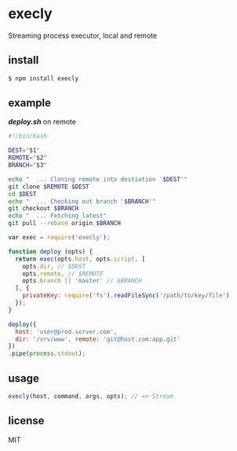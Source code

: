 execly
======

Streaming process executor, local and remote

## install

```sh
$ npm install execly
```

## example

***deploy.sh*** on remote

```sh
#!/bin/bash

DEST="$1"
REMOTE="$2"
BRANCH="$3"

echo "  ... Cloning remote into destiation '$DEST'"
git clone $REMOTE $DEST
cd $DEST
echo "  ... Checking out branch '$BRANCH'"
git checkout $BRANCH
echo "  ... Fetching latest"
git pull --rebase origin $BRANCH

```

```js
var exec = require('execly');

function deploy (opts) {
  return exec(opts.host, opts.script, [
    opts.dir, // $DEST
    opts.remote, // $REMOTE
    opts.branch || 'master' // $BRANCH
  ], {
    privateKey: require('fs').readFileSync('/path/to/key/file')
  });
}

deploy({
  host: 'user@prod.server.com',
  dir: '/srv/www', remote: 'git@host.com:app.git'
})
.pipe(process.stdout);
```

## usage

```js
execly(host, command, args, opts); // => Stream
```

## license

MIT
